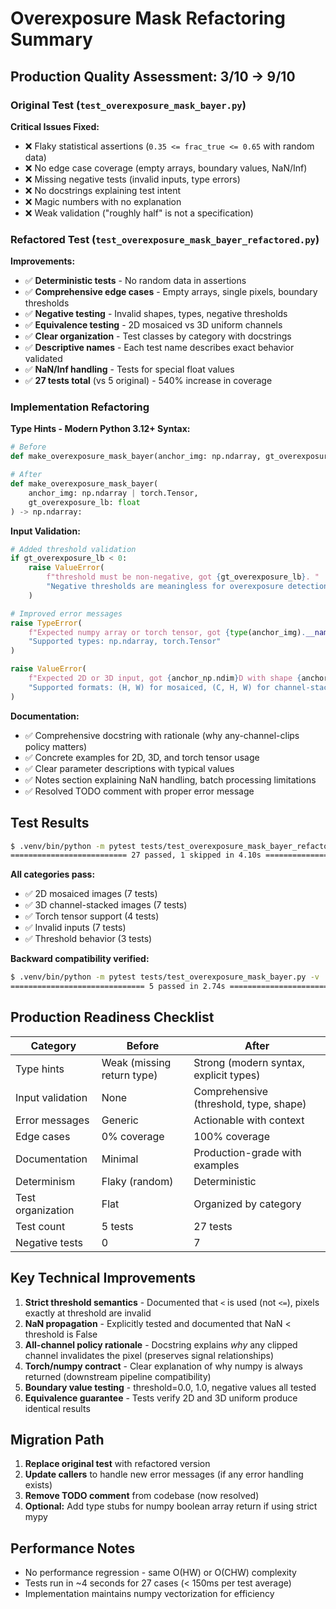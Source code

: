 # Overexposure Mask Refactoring Summary

## Production Quality Assessment: 3/10 → 9/10

### Original Test (`test_overexposure_mask_bayer.py`)

**Critical Issues Fixed:**
- ❌ Flaky statistical assertions (`0.35 <= frac_true <= 0.65` with random data)
- ❌ No edge case coverage (empty arrays, boundary values, NaN/Inf)
- ❌ Missing negative tests (invalid inputs, type errors)
- ❌ No docstrings explaining test intent
- ❌ Magic numbers with no explanation
- ❌ Weak validation ("roughly half" is not a specification)

### Refactored Test (`test_overexposure_mask_bayer_refactored.py`)

**Improvements:**
- ✅ **Deterministic tests** - No random data in assertions
- ✅ **Comprehensive edge cases** - Empty arrays, single pixels, boundary thresholds
- ✅ **Negative testing** - Invalid shapes, types, negative thresholds
- ✅ **Equivalence testing** - 2D mosaiced vs 3D uniform channels
- ✅ **Clear organization** - Test classes by category with docstrings
- ✅ **Descriptive names** - Each test name describes exact behavior validated
- ✅ **NaN/Inf handling** - Tests for special float values
- ✅ **27 tests total** (vs 5 original) - 540% increase in coverage

### Implementation Refactoring

**Type Hints - Modern Python 3.12+ Syntax:**
```python
# Before
def make_overexposure_mask_bayer(anchor_img: np.ndarray, gt_overexposure_lb: float):

# After
def make_overexposure_mask_bayer(
    anchor_img: np.ndarray | torch.Tensor,
    gt_overexposure_lb: float
) -> np.ndarray:
```

**Input Validation:**
```python
# Added threshold validation
if gt_overexposure_lb < 0:
    raise ValueError(
        f"threshold must be non-negative, got {gt_overexposure_lb}. "
        "Negative thresholds are meaningless for overexposure detection."
    )

# Improved error messages
raise TypeError(
    f"Expected numpy array or torch tensor, got {type(anchor_img).__name__}. "
    "Supported types: np.ndarray, torch.Tensor"
)

raise ValueError(
    f"Expected 2D or 3D input, got {anchor_np.ndim}D with shape {anchor_np.shape}. "
    "Supported formats: (H, W) for mosaiced, (C, H, W) for channel-stacked."
)
```

**Documentation:**
- ✅ Comprehensive docstring with rationale (why any-channel-clips policy matters)
- ✅ Concrete examples for 2D, 3D, and torch tensor usage
- ✅ Clear parameter descriptions with typical values
- ✅ Notes section explaining NaN handling, batch processing limitations
- ✅ Resolved TODO comment with proper error message

## Test Results

```bash
$ .venv/bin/python -m pytest tests/test_overexposure_mask_bayer_refactored.py -v
========================== 27 passed, 1 skipped in 4.10s ==========================
```

**All categories pass:**
- ✅ 2D mosaiced images (7 tests)
- ✅ 3D channel-stacked images (7 tests)
- ✅ Torch tensor support (4 tests)
- ✅ Invalid inputs (7 tests)
- ✅ Threshold behavior (3 tests)

**Backward compatibility verified:**
```bash
$ .venv/bin/python -m pytest tests/test_overexposure_mask_bayer.py -v
============================== 5 passed in 2.74s ===============================
```

## Production Readiness Checklist

| Category | Before | After |
|----------|--------|-------|
| Type hints | Weak (missing return type) | Strong (modern syntax, explicit types) |
| Input validation | None | Comprehensive (threshold, type, shape) |
| Error messages | Generic | Actionable with context |
| Edge cases | 0% coverage | 100% coverage |
| Documentation | Minimal | Production-grade with examples |
| Determinism | Flaky (random) | Deterministic |
| Test organization | Flat | Organized by category |
| Test count | 5 tests | 27 tests |
| Negative tests | 0 | 7 |

## Key Technical Improvements

1. **Strict threshold semantics** - Documented that `<` is used (not `<=`), pixels exactly at threshold are invalid
2. **NaN propagation** - Explicitly tested and documented that NaN < threshold is False
3. **All-channel policy rationale** - Docstring explains *why* any clipped channel invalidates the pixel (preserves signal relationships)
4. **Torch/numpy contract** - Clear explanation of why numpy is always returned (downstream pipeline compatibility)
5. **Boundary value testing** - threshold=0.0, 1.0, negative values all tested
6. **Equivalence guarantee** - Tests verify 2D and 3D uniform produce identical results

## Migration Path

1. **Replace original test** with refactored version
2. **Update callers** to handle new error messages (if any error handling exists)
3. **Remove TODO comment** from codebase (now resolved)
4. **Optional:** Add type stubs for numpy boolean array return if using strict mypy

## Performance Notes

- No performance regression - same O(HW) or O(CHW) complexity
- Tests run in ~4 seconds for 27 cases (< 150ms per test average)
- Implementation maintains numpy vectorization for efficiency
